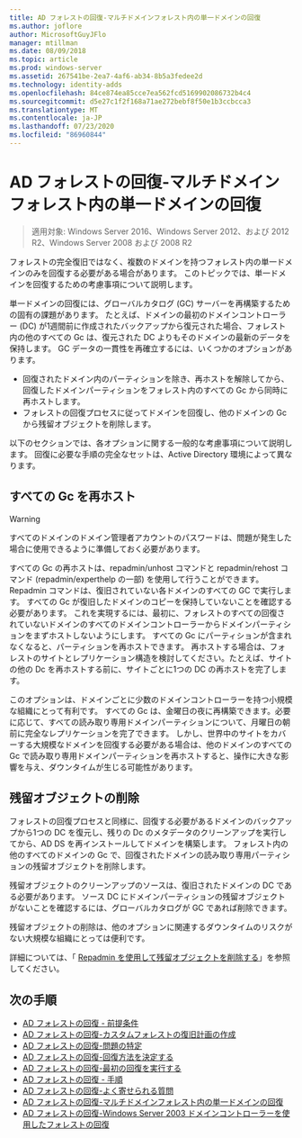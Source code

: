```yaml
---
title: AD フォレストの回復-マルチドメインフォレスト内の単一ドメインの回復
ms.author: joflore
author: MicrosoftGuyJFlo
manager: mtillman
ms.date: 08/09/2018
ms.topic: article
ms.prod: windows-server
ms.assetid: 267541be-2ea7-4af6-ab34-8b5a3fedee2d
ms.technology: identity-adds
ms.openlocfilehash: 84ce874ea85cce7ea562fcd5169902086732b4c4
ms.sourcegitcommit: d5e27c1f2f168a71ae272bebf8f50e1b3ccbcca3
ms.translationtype: MT
ms.contentlocale: ja-JP
ms.lasthandoff: 07/23/2020
ms.locfileid: "86960844"
---
```

# <a name="ad-forest-recovery---recovering-a-single-domain-in-a-multidomain-forest"></a>AD フォレストの回復-マルチドメインフォレスト内の単一ドメインの回復

>適用対象: Windows Server 2016、Windows Server 2012、および 2012 R2、Windows Server 2008 および 2008 R2

フォレストの完全復旧ではなく、複数のドメインを持つフォレスト内の単一ドメインのみを回復する必要がある場合があります。 このトピックでは、単一ドメインを回復するための考慮事項について説明します。  
  
単一ドメインの回復には、グローバルカタログ (GC) サーバーを再構築するための固有の課題があります。 たとえば、ドメインの最初のドメインコントローラー (DC) が1週間前に作成されたバックアップから復元された場合、フォレスト内の他のすべての Gc は、復元された DC よりもそのドメインの最新のデータを保持します。 GC データの一貫性を再確立するには、いくつかのオプションがあります。  
  
- 回復されたドメイン内のパーティションを除き、再ホストを解除してから、回復したドメインパーティションをフォレスト内のすべての Gc から同時に再ホストします。  
- フォレストの回復プロセスに従ってドメインを回復し、他のドメインの Gc から残留オブジェクトを削除します。  
  
以下のセクションでは、各オプションに関する一般的な考慮事項について説明します。 回復に必要な手順の完全なセットは、Active Directory 環境によって異なります。  
  
## <a name="rehost-all-gcs"></a>すべての Gc を再ホスト  

> [!WARNING]
> すべてのドメインのドメイン管理者アカウントのパスワードは、問題が発生した場合に使用できるように準備しておく必要があります。  

すべての Gc の再ホストは、repadmin/unhost コマンドと repadmin/rehost コマンド (repadmin/experthelp の一部) を使用して行うことができます。 Repadmin コマンドは、復旧されていない各ドメインのすべての GC で実行します。 すべての Gc が復旧したドメインのコピーを保持していないことを確認する必要があります。 これを実現するには、最初に、フォレストのすべての回復されていないドメインのすべてのドメインコントローラーからドメインパーティションをまずホストしないようにします。 すべての Gc にパーティションが含まれなくなると、パーティションを再ホストできます。 再ホストする場合は、フォレストのサイトとレプリケーション構造を検討してください。たとえば、サイトの他の Dc を再ホストする前に、サイトごとに1つの DC の再ホストを完了します。  
  
このオプションは、ドメインごとに少数のドメインコントローラーを持つ小規模な組織にとって有利です。 すべての Gc は、金曜日の夜に再構築できます。必要に応じて、すべての読み取り専用ドメインパーティションについて、月曜日の朝前に完全なレプリケーションを完了できます。 しかし、世界中のサイトをカバーする大規模なドメインを回復する必要がある場合は、他のドメインのすべての Gc で読み取り専用ドメインパーティションを再ホストすると、操作に大きな影響を与え、ダウンタイムが生じる可能性があります。  
  
## <a name="remove-lingering-objects"></a>残留オブジェクトの削除

フォレストの回復プロセスと同様に、回復する必要があるドメインのバックアップから1つの DC を復元し、残りの Dc のメタデータのクリーンアップを実行してから、AD DS を再インストールしてドメインを構築します。 フォレスト内の他のすべてのドメインの Gc で、回復されたドメインの読み取り専用パーティションの残留オブジェクトを削除します。  

残留オブジェクトのクリーンアップのソースは、復旧されたドメインの DC である必要があります。 ソース DC にドメインパーティションの残留オブジェクトがないことを確認するには、グローバルカタログが GC であれば削除できます。  

残留オブジェクトの削除は、他のオプションに関連するダウンタイムのリスクがない大規模な組織にとっては便利です。  

詳細については、「 [Repadmin を使用して残留オブジェクトを削除する](/previous-versions/windows/it-pro/windows-server-2003/cc785298(v=ws.10))」を参照してください。

## <a name="next-steps"></a>次の手順

- [AD フォレストの回復 - 前提条件](AD-Forest-Recovery-Prerequisties.md)  
- [AD フォレストの回復-カスタムフォレストの復旧計画の作成](AD-Forest-Recovery-Devising-a-Plan.md)  
- [AD フォレストの回復-問題の特定](AD-Forest-Recovery-Identify-the-Problem.md)
- [AD フォレストの回復-回復方法を決定する](AD-Forest-Recovery-Determine-how-to-Recover.md)
- [AD フォレストの回復-最初の回復を実行する](AD-Forest-Recovery-Perform-initial-recovery.md)  
- [AD フォレストの回復 - 手順](AD-Forest-Recovery-Procedures.md)  
- [AD フォレストの回復-よく寄せられる質問](AD-Forest-Recovery-FAQ.md)  
- [AD フォレストの回復-マルチドメインフォレスト内の単一ドメインの回復](AD-Forest-Recovery-Single-Domain-in-Multidomain-Recovery.md)  
- [AD フォレストの回復-Windows Server 2003 ドメインコントローラーを使用したフォレストの回復](AD-Forest-Recovery-Windows-Server-2003.md)  
